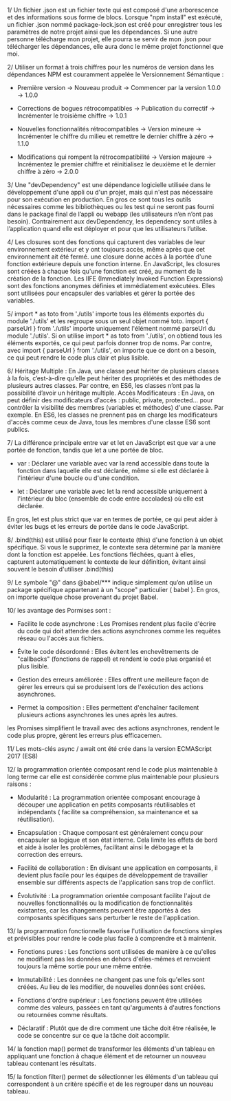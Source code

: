 1/ Un fichier .json est un fichier texte qui est composé d'une arborescence et des informations sous forme de blocs. Lorsque "npm install" est exécuté, un fichier .json nommé package-lock.json est créé pour enregistrer tous les paramètres de notre projet ainsi que les dépendances. Si une autre personne télécharge mon projet, elle pourra se servir de mon .json pour télécharger les dépendances, elle aura donc le même projet fonctionnel que moi.



2/ Utiliser un format à trois chiffres pour les numéros de version dans les dépendances NPM est couramment appelée le Versionnement Sémantique :

* Première version -> Nouveau produit -> Commencer par la version 1.0.0 -> 1.0.0

* Corrections de bogues rétrocompatibles -> Publication du correctif -> Incrémenter le troisième chiffre -> 1.0.1

* Nouvelles fonctionnalités rétrocompatibles -> Version mineure -> Incrémenter le chiffre du milieu et remettre le dernier chiffre à zéro -> 1.1.0

* Modifications qui rompent la rétrocompatibilité -> Version majeure -> Incrémentez le premier chiffre et réinitialisez le deuxième et le dernier chiffre à zéro -> 2.0.0



3/ Une "devDependency" est une dépendance logicielle utilisée dans le développement d'une appli ou d'un projet, mais qui n'est pas nécessaire pour son exécution en production. En gros ce sont tous les outils nécessaires comme les bibliothèques ou les test qui ne seront pas fourni dans le package final de l’appli ou webapp (les utilisateurs n’en n’ont pas besoin).
Contrairement aux devDependency, les dependency sont utiles à l’application quand elle est déployer et pour que les utilisateurs l’utilse.



4/ 
Les closures sont des fonctions qui capturent des variables de leur environnement extérieur et y ont toujours accès, même après que cet environnement ait été fermé. une closure donne accès à la portée d'une fonction extérieure depuis une fonction interne. En JavaScript, les closures sont créées à chaque fois qu'une fonction est créé, au moment de la création de la fonction. 
Les IIFE (Immediately Invoked Function Expressions) sont des fonctions anonymes définies et immédiatement exécutées. Elles sont utilisées pour encapsuler des variables et gérer la portée des variables.



5/ import * as toto from './utils' importe tous les éléments exportés du module './utils' et les regroupe sous un seul objet nommé toto.
import { parseUrl } from './utils' importe uniquement l'élément nommé parseUrl du module './utils'.
Si on utilise import * as toto from './utils', on obtiend tous les éléments exportés, ce qui peut parfois donner trop de noms. Par contre, avec import { parseUrl } from './utils', on importe que ce dont on a besoin, ce qui peut rendre le code plus clair et plus lisible.



6/ Héritage Multiple : En Java, une classe peut hériter de plusieurs classes à la fois, c’est-à-dire qu’elle peut hériter des propriétés et des méthodes de plusieurs autres classes. Par contre, en ES6, les classes n’ont pas la possibilité d’avoir un héritage multiple. 
Accès Modificateurs : En Java, on peut définir des modificateurs d'accès : public, private, protected… pour contrôler la visibilité des membres (variables et méthodes) d'une classe. Par exemple. En ES6, les classes ne prennent pas en charge les modificateurs d'accès comme ceux de Java, tous les membres d'une classe ES6 sont publics.



7/ La différence principale entre var et let en JavaScript est que var a une portée de fonction, tandis que let a une portée de bloc.

* var : Déclarer une variable avec var la rend accessible dans toute la fonction dans laquelle elle est déclarée, même si elle est déclarée à l'intérieur d'une boucle ou d'une condition.

* let : Déclarer une variable avec let la rend accessible uniquement à l'intérieur du bloc (ensemble de code entre accolades) où elle est déclarée.

En gros, let est plus strict que var en termes de portée, ce qui peut aider à éviter les bugs et les erreurs de portée dans le code JavaScript.



8/ .bind(this) est utilisé pour fixer le contexte (this) d'une fonction à un objet spécifique. Si vous le supprimez, le contexte sera déterminé par la manière dont la fonction est appelée. Les fonctions fléchées, quant à elles, capturent automatiquement le contexte de leur définition, évitant ainsi souvent le besoin d'utiliser .bind(this)



9/ Le symbole "@" dans @babel/*** indique simplement qu’on utilise un package spécifique appartenant à un "scope" particulier ( babel ). En gros, on  importe quelque chose provenant du projet Babel.



10/ les avantage des Pormises sont :

* Facilite le code asynchrone : Les Promises rendent plus facile d'écrire du code qui doit attendre des actions asynchrones comme les requêtes réseau ou l'accès aux fichiers.

* Évite le code désordonné : Elles évitent les enchevêtrements de "callbacks" (fonctions de rappel) et rendent le code plus organisé et plus lisible.

* Gestion des erreurs améliorée : Elles offrent une meilleure façon de gérer les erreurs qui se produisent lors de l'exécution des actions asynchrones.

* Permet la composition : Elles permettent d'enchaîner facilement plusieurs actions asynchrones les unes après les autres.

les Promises simplifient le travail avec des actions asynchrones, rendent le code plus propre, gèrent les erreurs plus efficacemen.



11/ Les mots-clés async / await ont été crée dans la version ECMAScript 2017 (ES8)



12/ la programmation orientée composant rend le code plus maintenable à long terme car elle est considérée comme plus maintenable pour plusieurs raisons :

* Modularité : La programmation orientée composant encourage à découper une application en petits composants réutilisables et indépendants ( facilite sa compréhension, sa maintenance et sa réutilisation).

* Encapsulation : Chaque composant est généralement conçu pour encapsuler sa logique et son état interne. Cela limite les effets de bord et aide à isoler les problèmes, facilitant ainsi le débogage et la correction des erreurs.

* Facilité de collaboration : En divisant une application en composants, il devient plus facile pour les équipes de développement de travailler ensemble sur différents aspects de l'application sans trop de conflict.

* Évolutivité : La programmation orientée composant facilite l'ajout de nouvelles fonctionnalités ou la modification de fonctionnalités existantes, car les changements peuvent être apportés à des composants spécifiques sans perturber le reste de l'application.



13/ la programmation fonctionnelle favorise l'utilisation de fonctions simples et prévisibles pour rendre le code plus facile à comprendre et à maintenir.

* Fonctions pures : Les fonctions sont utilisées de manière à ce qu'elles ne modifient pas les données en dehors d'elles-mêmes et renvoient toujours la même sortie pour une même entrée.

* Immutabilité : Les données ne changent pas une fois qu'elles sont créées. Au lieu de les modifier, de nouvelles données sont créées.

* Fonctions d'ordre supérieur : Les fonctions peuvent être utilisées comme des valeurs, passées en tant qu'arguments à d'autres fonctions ou retournées comme résultats.

* Déclaratif : Plutôt que de dire comment une tâche doit être réalisée, le code se concentre sur ce que la tâche doit accomplir.



14/ la fonction map() permet de transformer les éléments d'un tableau en appliquant une fonction à chaque élément et de retourner un nouveau tableau contenant les résultats.



15/ la fonction filter() permet de sélectionner les éléments d'un tableau qui correspondent à un critère spécifie et de les regrouper dans un nouveau tableau.
